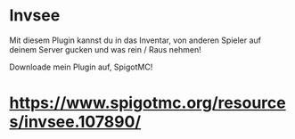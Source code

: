 # Invsee
Mit diesem Plugin kannst du in das Inventar, von anderen Spieler auf deinem Server gucken und was rein / Raus nehmen!

Downloade mein Plugin auf, SpigotMC!
# https://www.spigotmc.org/resources/invsee.107890/

